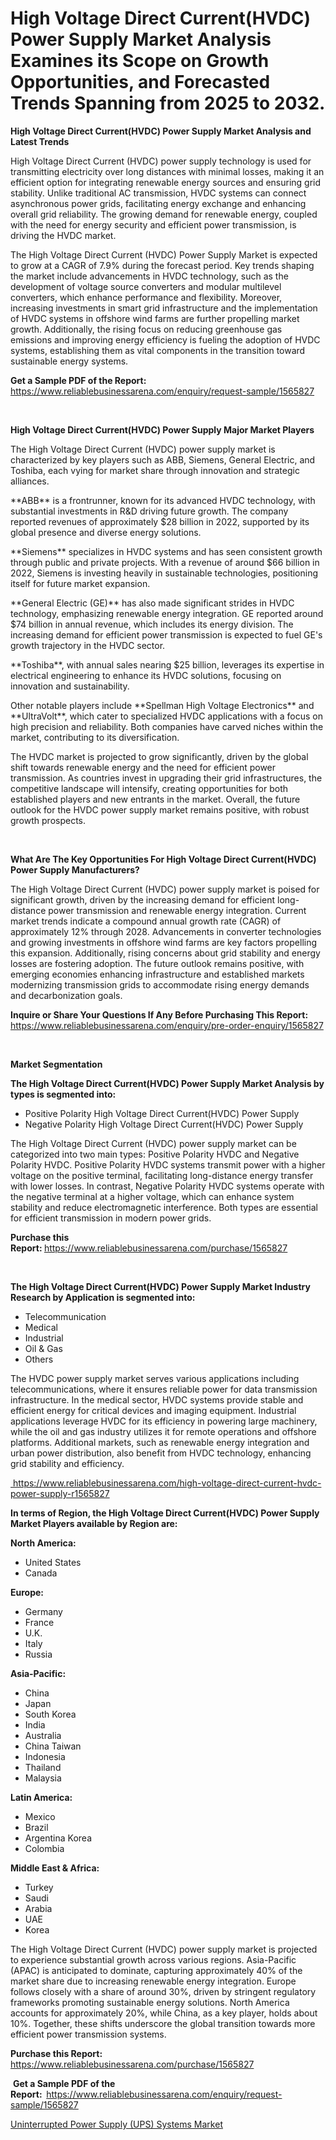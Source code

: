 <p><h1>High Voltage Direct Current(HVDC) Power Supply Market Analysis Examines its Scope on Growth Opportunities, and Forecasted Trends Spanning from 2025 to 2032.</h1></p><p><strong>High Voltage Direct Current(HVDC) Power Supply Market Analysis and Latest Trends</strong></p>
<p><p>High Voltage Direct Current (HVDC) power supply technology is used for transmitting electricity over long distances with minimal losses, making it an efficient option for integrating renewable energy sources and ensuring grid stability. Unlike traditional AC transmission, HVDC systems can connect asynchronous power grids, facilitating energy exchange and enhancing overall grid reliability. The growing demand for renewable energy, coupled with the need for energy security and efficient power transmission, is driving the HVDC market.</p><p>The High Voltage Direct Current (HVDC) Power Supply Market is expected to grow at a CAGR of 7.9% during the forecast period. Key trends shaping the market include advancements in HVDC technology, such as the development of voltage source converters and modular multilevel converters, which enhance performance and flexibility. Moreover, increasing investments in smart grid infrastructure and the implementation of HVDC systems in offshore wind farms are further propelling market growth. Additionally, the rising focus on reducing greenhouse gas emissions and improving energy efficiency is fueling the adoption of HVDC systems, establishing them as vital components in the transition toward sustainable energy systems.</p></p>
<p><strong>Get a Sample PDF of the Report:&nbsp;</strong> <a href="https://www.reliablebusinessarena.com/enquiry/request-sample/1565827?utm_campaign=2930&utm_medium=2&utm_source=Github&utm_content=ia&utm_term=07042025&utm_id=high-voltage-direct-currenthvdc-power-supply">https://www.reliablebusinessarena.com/enquiry/request-sample/1565827</a></p>
<p>&nbsp;</p>
<p><strong>High Voltage Direct Current(HVDC) Power Supply Major Market Players</strong></p>
<p><p>The High Voltage Direct Current (HVDC) power supply market is characterized by key players such as ABB, Siemens, General Electric, and Toshiba, each vying for market share through innovation and strategic alliances.</p><p>**ABB** is a frontrunner, known for its advanced HVDC technology, with substantial investments in R&D driving future growth. The company reported revenues of approximately $28 billion in 2022, supported by its global presence and diverse energy solutions.</p><p>**Siemens** specializes in HVDC systems and has seen consistent growth through public and private projects. With a revenue of around $66 billion in 2022, Siemens is investing heavily in sustainable technologies, positioning itself for future market expansion.</p><p>**General Electric (GE)** has also made significant strides in HVDC technology, emphasizing renewable energy integration. GE reported around $74 billion in annual revenue, which includes its energy division. The increasing demand for efficient power transmission is expected to fuel GE's growth trajectory in the HVDC sector.</p><p>**Toshiba**, with annual sales nearing $25 billion, leverages its expertise in electrical engineering to enhance its HVDC solutions, focusing on innovation and sustainability.</p><p>Other notable players include **Spellman High Voltage Electronics** and **UltraVolt**, which cater to specialized HVDC applications with a focus on high precision and reliability. Both companies have carved niches within the market, contributing to its diversification.</p><p>The HVDC market is projected to grow significantly, driven by the global shift towards renewable energy and the need for efficient power transmission. As countries invest in upgrading their grid infrastructures, the competitive landscape will intensify, creating opportunities for both established players and new entrants in the market. Overall, the future outlook for the HVDC power supply market remains positive, with robust growth prospects.</p></p>
<p>&nbsp;</p>
<p><strong>What Are The Key Opportunities For High Voltage Direct Current(HVDC) Power Supply Manufacturers?</strong></p>
<p><p>The High Voltage Direct Current (HVDC) power supply market is poised for significant growth, driven by the increasing demand for efficient long-distance power transmission and renewable energy integration. Current market trends indicate a compound annual growth rate (CAGR) of approximately 12% through 2028. Advancements in converter technologies and growing investments in offshore wind farms are key factors propelling this expansion. Additionally, rising concerns about grid stability and energy losses are fostering adoption. The future outlook remains positive, with emerging economies enhancing infrastructure and established markets modernizing transmission grids to accommodate rising energy demands and decarbonization goals.</p></p>
<p><strong>Inquire or Share Your Questions If Any Before Purchasing This Report:</strong> <a href="https://www.reliablebusinessarena.com/enquiry/pre-order-enquiry/1565827?utm_campaign=2930&utm_medium=2&utm_source=Github&utm_content=ia&utm_term=07042025&utm_id=high-voltage-direct-currenthvdc-power-supply">https://www.reliablebusinessarena.com/enquiry/pre-order-enquiry/1565827</a></p>
<p>&nbsp;</p>
<p><strong>Market Segmentation</strong></p>
<p><strong>The High Voltage Direct Current(HVDC) Power Supply Market Analysis by types is segmented into:</strong></p>
<p><ul><li>Positive Polarity High Voltage Direct Current(HVDC) Power Supply</li><li>Negative Polarity High Voltage Direct Current(HVDC) Power Supply</li></ul></p>
<p><p>The High Voltage Direct Current (HVDC) power supply market can be categorized into two main types: Positive Polarity HVDC and Negative Polarity HVDC. Positive Polarity HVDC systems transmit power with a higher voltage on the positive terminal, facilitating long-distance energy transfer with lower losses. In contrast, Negative Polarity HVDC systems operate with the negative terminal at a higher voltage, which can enhance system stability and reduce electromagnetic interference. Both types are essential for efficient transmission in modern power grids.</p></p>
<p><strong>Purchase this Report:&nbsp;</strong><a href="https://www.reliablebusinessarena.com/purchase/1565827?utm_campaign=2930&utm_medium=2&utm_source=Github&utm_content=ia&utm_term=07042025&utm_id=high-voltage-direct-currenthvdc-power-supply">https://www.reliablebusinessarena.com/purchase/1565827</a></p>
<p>&nbsp;</p>
<p><strong>The High Voltage Direct Current(HVDC) Power Supply Market Industry Research by Application is segmented into:</strong></p>
<p><ul><li>Telecommunication</li><li>Medical</li><li>Industrial</li><li>Oil & Gas</li><li>Others</li></ul></p>
<p><p>The HVDC power supply market serves various applications including telecommunications, where it ensures reliable power for data transmission infrastructure. In the medical sector, HVDC systems provide stable and efficient energy for critical devices and imaging equipment. Industrial applications leverage HVDC for its efficiency in powering large machinery, while the oil and gas industry utilizes it for remote operations and offshore platforms. Additional markets, such as renewable energy integration and urban power distribution, also benefit from HVDC technology, enhancing grid stability and efficiency.</p></p>
<p><a href="https://www.reliablebusinessarena.com/high-voltage-direct-current-hvdc-power-supply-r1565827?utm_campaign=2930&utm_medium=2&utm_source=Github&utm_content=ia&utm_term=07042025&utm_id=high-voltage-direct-currenthvdc-power-supply">&nbsp;https://www.reliablebusinessarena.com/high-voltage-direct-current-hvdc-power-supply-r1565827</a></p>
<p><strong>In terms of Region, the High Voltage Direct Current(HVDC) Power Supply Market Players available by Region are:</strong></p>
<p>
    <p> <strong> North America: </strong>
        <ul>
            <li>United States</li>
            <li>Canada</li>
        </ul>
        </p> 
    <p> <strong> Europe: </strong>
        <ul>
            <li>Germany</li>
            <li>France</li>
            <li>U.K.</li>
            <li>Italy</li>
            <li>Russia</li>
        </ul>
        </p> 
    <p> <strong> Asia-Pacific: </strong>
        <ul>
            <li>China</li>
            <li>Japan</li>
            <li>South Korea</li>
            <li>India</li>
            <li>Australia</li>
            <li>China Taiwan</li>
            <li>Indonesia</li>
            <li>Thailand</li>
            <li>Malaysia</li>
        </ul>
        </p> 
    <p> <strong> Latin America: </strong>
        <ul>
            <li>Mexico</li>
            <li>Brazil</li>
            <li>Argentina Korea</li>
            <li>Colombia</li>
        </ul>
        </p> 
    <p> <strong> Middle East & Africa: </strong>
        <ul>
            <li>Turkey</li>
            <li>Saudi</li>
            <li>Arabia</li>
            <li>UAE</li>
            <li>Korea</li>
        </ul>
    </p>
    </p>
<p><p>The High Voltage Direct Current (HVDC) power supply market is projected to experience substantial growth across various regions. Asia-Pacific (APAC) is anticipated to dominate, capturing approximately 40% of the market share due to increasing renewable energy integration. Europe follows closely with a share of around 30%, driven by stringent regulatory frameworks promoting sustainable energy solutions. North America accounts for approximately 20%, while China, as a key player, holds about 10%. Together, these shifts underscore the global transition towards more efficient power transmission systems.</p></p>
<p><strong>Purchase this Report: </strong><a href="https://www.reliablebusinessarena.com/purchase/1565827?utm_campaign=2930&utm_medium=2&utm_source=Github&utm_content=ia&utm_term=07042025&utm_id=high-voltage-direct-currenthvdc-power-supply">https://www.reliablebusinessarena.com/purchase/1565827</a></p>
<p>&nbsp;<strong>Get a Sample PDF of the Report:&nbsp;&nbsp;</strong><a href="https://www.reliablebusinessarena.com/enquiry/request-sample/1565827?utm_campaign=2930&utm_medium=2&utm_source=Github&utm_content=ia&utm_term=07042025&utm_id=high-voltage-direct-currenthvdc-power-supply">https://www.reliablebusinessarena.com/enquiry/request-sample/1565827</a></p>
<p><strong></strong></p>
<p><p><a href="https://github.com/organophelia8282/Market-Research-Report-List-1/blob/main/uninterrupted-power-supply-ups-systems-market.md?utm_campaign=2930&utm_medium=2&utm_source=Github&utm_content=ia&utm_term=07042025&utm_id=high-voltage-direct-currenthvdc-power-supply">Uninterrupted Power Supply (UPS) Systems Market</a></p></p>